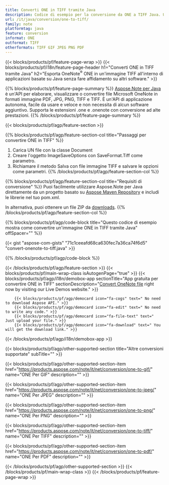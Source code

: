 ```yaml
---
title: Converti ONE in TIFF tramite Java
description: Codice di esempio per la conversione da ONE a TIFF Java. Utilizzare il codice di esempio API per la conversione di file batch ONE in TIFF all'interno di qualsiasi applicazione basata su Java. 
url: /it/java/conversion/one-to-tiff/
family: note
platformtag: java
feature: conversion
informat: ONE
outformat: TIFF
otherformats: TIFF GIF JPEG PNG PDF
---
```

{{< blocks/products/pf/feature-page-wrap >}}
{{< blocks/products/pf/i18n/feature-page-header h1="Converti ONE in TIFF tramite Java" h2="Esporta OneNote<sup>&reg;</sup> ONE in un'immagine TIFF all'interno di applicazioni basate su Java senza fare affidamento su altri software." >}}

{{% blocks/products/pf/feature-page-summary %}}
[Aspose.Note per Java](https://products.aspose.com/note/java/) è un'API per elaborare, visualizzare o convertire file Microsoft OneNote in formati immagine PDF, JPG, PNG, TIFF e TIFF. È un'API di applicazione autonoma, facile da usare e veloce e non necessita di alcun software aggiuntivo. Supporta le estensioni .one e .onenote con conversione ad alte prestazioni.
{{% /blocks/products/pf/feature-page-summary  %}}

{{< blocks/products/pf/agp/feature-section >}}

{{% blocks/products/pf/agp/feature-section-col title="Passaggi per convertire ONE in TIFF" %}}
1. Carica UN file con la classe Document
2. Creare l'oggetto ImageSaveOptions con SaveFormat.Tiff come parametro.
3. Richiamare il metodo Salva con file immagine TIFF e salvare le opzioni come parametri.
{{% /blocks/products/pf/agp/feature-section-col %}}

{{% blocks/products/pf/agp/feature-section-col title="Requisiti di conversione" %}}
Puoi facilmente utilizzare Aspose.Note per Java direttamente da un progetto basato su [Aspose Maven Repository](https://repository.aspose.com/note/) e includi le librerie nel tuo pom.xml.

In alternativa, puoi ottenere un file ZIP da [downloads](https://releases.aspose.com/note/java).
{{% /blocks/products/pf/agp/feature-section-col %}}

{{% blocks/products/pf/agp/code-block title="Questo codice di esempio mostra come convertire un'immagine ONE in TIFF tramite Java" offSpacer="" %}}

{{< gist "aspose-com-gists" "71c1ceeafd68ca630fec7a36ca74f6d5" "convert-onenote-to-tiff.java" >}}

{{% /blocks/products/pf/agp/code-block %}}

{{< /blocks/products/pf/agp/feature-section >}}
{{< blocks/products/pf/main-wrap-class isAutogenPage="true" >}}
{{< blocks/products/pf/agp/i18n/demobox-app sectionTitle="App gratuita per convertire ONE in TIFF" sectionDescription="[Convert OneNote file](https://products.aspose.app/note/conversion/onenote-to-tiff) right now by visiting our Live Demos website." >}}

        {{< blocks/products/pf/agp/democard icon="fa-cogs" text=" No need to download Aspose API." >}}
        {{< blocks/products/pf/agp/democard icon="fa-edit" text=" No need to write any code." >}}
        {{< blocks/products/pf/agp/democard icon="fa-file-text" text=" Just upload your file." >}}
        {{< blocks/products/pf/agp/democard icon="fa-download" text=" You will get the download link." >}}
		
{{< /blocks/products/pf/agp/i18n/demobox-app >}}

{{< blocks/products/pf/agp/other-supported-section title="Altre conversioni supportate" subTitle="" >}}

{{< blocks/products/pf/agp/other-supported-section-item href="https://products.aspose.com/note/it/net/conversion/one-to-gif/" name="ONE Per GIF" description="" >}}

{{< blocks/products/pf/agp/other-supported-section-item href="https://products.aspose.com/note/it/net/conversion/one-to-jpeg/" name="ONE Per JPEG" description="" >}}

{{< blocks/products/pf/agp/other-supported-section-item href="https://products.aspose.com/note/it/net/conversion/one-to-png/" name="ONE Per PNG" description="" >}}

{{< blocks/products/pf/agp/other-supported-section-item href="https://products.aspose.com/note/it/net/conversion/one-to-tiff/" name="ONE Per TIFF" description="" >}}

{{< blocks/products/pf/agp/other-supported-section-item href="https://products.aspose.com/note/it/net/conversion/one-to-pdf/" name="ONE Per PDF" description="" >}}



{{< /blocks/products/pf/agp/other-supported-section >}}
{{< /blocks/products/pf/main-wrap-class >}}
{{< /blocks/products/pf/feature-page-wrap >}}